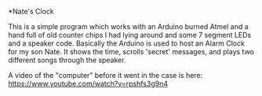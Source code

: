 *Nate's Clock

This is a simple program which works with an Arduino burned Atmel and a hand full of old counter chips I had lying around and some 7 segment LEDs and a speaker code. Basically the Arduino is used to host an Alarm Clock for my son Nate. It shows the time, scrolls 'secret' messages, and plays two different songs through the speaker.

A video of the "computer" before it went in the case is here: https://www.youtube.com/watch?v=rpshfs3g9n4

